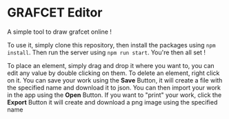 # GRAFCET Editor

A simple tool to draw grafcet online !

To use it, simply clone this repository, then install the packages using ```npm install```. Then run the server using ```npm run start```. You're then all set !

To place an element, simply drag and drop it where you want to, you can edit any value by double clicking on them.
To delete an element, right click on it.
You can save your work using the **Save** Button, it will create a file with the specified name and download it to json.
You can then import your work in the app using the **Open** Button.
If you want to "print" your work, click the **Export** Button it will create and download a png image using the specified name